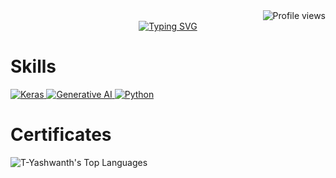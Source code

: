 <div align="Right">
  <img src="https://komarev.com/ghpvc/?username=T-Yashwanth&style=flat-square" alt="Profile views">
</div>


<div align="center">
  <a href="https://git.io/typing-svg">
    <img src="https://readme-typing-svg.demolab.com/?lines=Hi+,+there+I'm+Yashwanth" alt="Typing SVG">
  </a>
</div>


# Skills
<div >
  <a href="https://keras.io/" target="_blank">
    <img src="https://img.shields.io/badge/Keras-FF0000?style=for-the-badge&logo=keras&logoColor=white" alt="Keras">
  </a>
  
  <a href="https://ai.google/discover/generativeai/">
    <img src="https://img.shields.io/badge/Generative%20AI-0078D7?style=for-the-badge&logo=ai&logoColor=white" alt="Generative AI">
  </a>

  <a href="https://ai.google/discover/generativeai/">
    <img src="https://img.shields.io/badge/Python-FFD43B?style=for-the-badge&logo=python&logoColor=blue" alt="Python">
  </a>
  
</div>


# Certificates


<!--
**T-Yashwanth/T-Yashwanth** is a ✨ _special_ ✨ repository because its `README.md` (this file) appears on your GitHub profile.

Here are some ideas to get you started:

- 🔭 I’m currently working on ...
- 🌱 I’m currently learning ...
- 👯 I’m looking to collaborate on ...
- 🤔 I’m looking for help with ...
- 💬 Ask me about ...
- 📫 How to reach me: ...
- 😄 Pronouns: ...
- ⚡ Fun fact: ...
-->
  
![T-Yashwanth's Top Languages](https://github-readme-stats.vercel.app/api/top-langs/?username=T-Yashwanth&theme=tokyonight&show_icons=true&hide_border=false&layout=compact)
